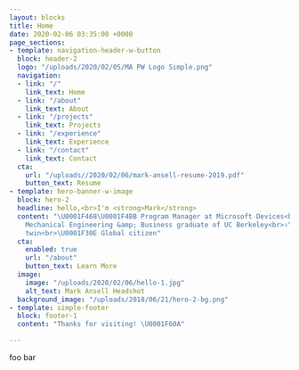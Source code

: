 ```yaml
---
layout: blocks
title: Home
date: 2020-02-06 03:35:00 +0000
page_sections:
- template: navigation-header-w-button
  block: header-2
  logo: "/uploads/2020/02/05/MA PW Logo Simple.png"
  navigation:
  - link: "/"
    link_text: Home
  - link: "/about"
    link_text: About
  - link: "/projects"
    link_text: Projects
  - link: "/experience"
    link_text: Experience
  - link: "/contact"
    link_text: Contact
  cta:
    url: "/uploads//2020/02/06/mark-ansell-resume-2019.pdf"
    button_text: Resume
- template: hero-banner-w-image
  block: hero-2
  headline: hello,<br>I'm <strong>Mark</strong>
  content: "\U0001F468‍\U0001F4BB Program Manager at Microsoft Devices<br>\U0001F393
    Mechanical Engineering &amp; Business graduate of UC Berkeley<br>✌\U0001F3FC Identical
    twin<br>\U0001F30E Global citizen"
  cta:
    enabled: true
    url: "/about"
    button_text: Learn More
  image:
    image: "/uploads/2020/02/06/hello-1.jpg"
    alt_text: Mark Ansell Headshot
  background_image: "/uploads/2018/06/21/hero-2-bg.png"
- template: simple-footer
  block: footer-1
  content: "Thanks for visiting! \U0001F60A"

---
```

foo bar